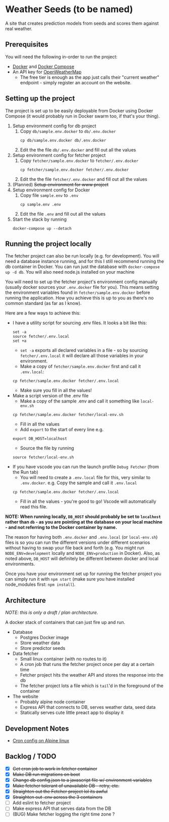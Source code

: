 # Weather Seeds (to be named)

A site that creates prediction models from seeds and scores them against real weather.

## Prerequisites

You will need the following in-order to run the project:
  * [Docker](https://www.docker.com/) and [Docker Compose](https://docs.docker.com/compose/)
  * An API key for [OpenWeatherMap](https://openweathermap.org/)
    * The free tier is enough as the app just calls their "current weather" endpoint - simply register an account on the website.


## Setting up the project

The project is set up to be easily deployable from Docker using Docker Compose (it would probably run in Docker swarm too, if that's your thing).

1. Setup environment config for db project
    1. Copy `db/sample.env.docker` to `db/.env.docker`
        ```shell
        cp db/sample.env.docker db/.env.docker
        ```
    1. Edit the the file `db/.env.docker` and fill out all the values
1. Setup environment config for fetcher project
    1. Copy `fetcher/sample.env.docker` to `fetcher/.env.docker`
        ```shell
        cp fetcher/sample.env.docker fetcher/.env.docker
        ```
    1. Edit the the file `fetcher/.env.docker` and fill out all the values
1. (Planned) ~~Setup environment for www project~~
1. Setup environment config for Docker
    1. Copy file `sample.env` to `.env`
        ```shell
        cp sample.env .env
        ```
    1. Edit the file `.env` and fill out all the values
1. Start the stack by running
    ```shell
    docker-compose up --detach
    ```

## Running the project locally

The fetcher project can also be run locally (e.g. for development). You will need a database instance running, and for this I still recommend running the db container in Docker. You can run just the database with `docker-compose up -d db`. You will also need node.js installed on your machine

You will need to set up the fetcher project's environment config manually (usually docker sources your `.env.docker` file for you). This means setting the environment variables found in `fetcher/sample.env.docker` before running the application. How you achieve this is up to you as there's no common standard (as far as I know).

Here are a few ways to achieve this:
  * I have a utility script for sourcing .env files. It looks a bit like this:
    ```shell
    set -a
    source fetcher/.env.local
    set +a
    ```
    * `set -a` exports all declared variables in a file - so by sourcing `fetcher/.env.local` it will declare all those variables in your environment.
    * Make a copy of `fetcher/sample.env.docker` first and call it `.env.local`:
    ```shell
    cp fetcher/sample.env.docker fetcher/.env.local
    ```
    * Make sure you fill in all the values!
  * Make a script version of the .env file
    * Make a copy of the sample .env and call it something like `local-env.sh`
    ```shell
    cp fetcher/sample.env.docker fetcher/local-env.sh
    ```
    * Fill in all the values
    * Add `export` to the start of every line e.g.
    ```shell
    export DB_HOST=localhost
    ```
    * Source the file by running
    ```shell
    source fetcher/local-env.sh
    ```
  * If you have vscode you can run the launch profile `Debug Fetcher` (from the Run tab)
    * You will need to create a `.env.local` file for this, very similar to `.env.docker`. e.g. Copy the sample and call it `.env.local`
    ```shell
    cp fetcher/sample.env.docker fetcher/.env.local
    ```
    * Fill in all the values - you're good to go! Vscode will automatically read this file.

**NOTE: When running locally, `DB_HOST` should probably be set to `localhost` rather than `db` - as you are pointing at the database on your local machine - and not referring to the Docker container by name.**

The reason for having both `.env.docker` and `.env.local` (or `local-env.sh`) files is so you can run the different versions under different scenarios without having to swap your file back and forth (e.g. You might run `NODE_ENV=development` locally and `NODE_ENV=production` in Docker). Also, as noted above, `DB_HOST` will definitely be different between docker and local environments.

Once you have your environment set up for running the fetcher project you can simply run it with `npm start` (make sure you have installed node_modules first: `npm install`).


## Architecture

_NOTE: this is only a draft / plan architecture._

A docker stack of containers that can just fire up and run.

  * Database
    - Postgres Docker image
    - Store weather data
    - Store predictor seeds
  * Data fetcher
    - Small linux container (with no routes to it)
    - A cron job that runs the fetcher project once per day at a certain time
    - Fetcher project hits the weather API and stores the response into the db
    - The fetcher project lots a file which is `tail`'d in the foreground of the container
  * The website
    - Probably alpine node container
    - Express API that connects to DB, serves weather data, seed data
    - Statically serves cute little preact app to display it

## Development Notes
  - [Cron config on Alpine linux](https://gist.github.com/andyshinn/3ae01fa13cb64c9d36e7#gistcomment-2044506)

## Backlog / TODO

  - [x] ~~Get cron job to work in fetcher container~~
  - [x] ~~Make DB run migrations on boot~~
  - [x] ~~Change db config.json to a javascript file w/ environment variables~~
  - [x] ~~Make fetcher tolerant of unavailable DB - retry, etc.~~
  - [x] ~~Straighten out the Fetcher project lol its awful~~
  - [x] ~~Straighten out .env across the 3 containers~~
  - [ ] Add eslint to fetcher project
  - [ ] Make express API that serves data from the DB
  - [ ] (BUG) Make fetcher logging the right time zone ?